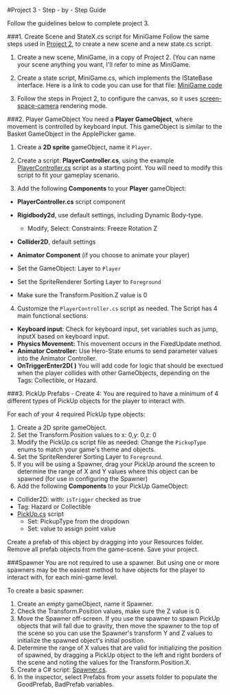 #Project 3 - Step - by - Step Guide

Follow the guidelines below to complete project 3.

###1. Create Scene and StateX.cs script for MiniGame
Follow the same steps used in [Project 2](https://kdoore.gitbooks.io/cs-2335/content/project-2-create-new-scene-and-state.html), to create a new scene and a new state.cs script.

1.  Create a new scene, MiniGame, in a copy of Project 2. (You can name your scene anything you want, I'll refer to mine as MiniGame.  
 
2.  Create a state script, MiniGame.cs, which implements the IStateBase interface.  Here is a link to code you can use for that file: [MiniGame code](/minigame_-_view.md)

3.  Follow the steps in Project 2, to configure the canvas, so it uses [screen-space-camera](/screen-space_canvas.md) rendering mode.

###2. Player GameObject
You need a **Player GameObject**, where movement is controlled by keyboard input.  This gameObject is similar to the Basket GameObject in the ApplePicker game.  

 1.  Create a **2D sprite** gameObject, name it `Player`. 
 2.  Create a script:  **PlayerController.cs**, using the example [PlayerController.cs](/project-3/playercontroller.md) script as a starting point.  You will need to modify this script to fit your gameplay scenario.
 
 3.  Add the following **Components** to your **Player** gameObject:
  - **PlayerController.cs**  script component
  - **Rigidbody2d**, use default settings, including Dynamic Body-type.  
      - Modify, Select: Constraints: Freeze Rotation Z
  - **Collider2D**, default settings
  - **Animator Component** (if you choose to animate your player)
  
  - Set the GameObject: Layer to `Player`
  - Set the SpriteRenderer Sorting Layer to `Foreground`
  - Make sure the Transform.Position.Z value is 0
  
 4.  Customize the `PlayerController.cs` script as needed.  The Script has 4 main functional sections:
  - **Keyboard input**: Check for keyboard input, set variables such as jump, inputX based on keyboard input. 
  - **Physics Movement:** This movement occurs in the FixedUpdate method.  
  - **Animator Controller:** Use Hero-State enums to send parameter values into the Animator Controller.
  - **OnTriggerEnter2D( )**  You will add code for logic that should be exectued when the player collides with other GameObjects, depending on the Tags:  Collectible, or Hazard.
  
###3. PickUp Prefabs - Create 4:
You are required to have a minimum of 4 different types of PickUp objects for the player to interact with.  

For each of your 4 required PickUp type objects:   
1. Create a 2D sprite gameObject.
2. Set the Transform.Position values to x: 0,y: 0,z: 0 
2. Modify the PickUp.cs script file as needed:  Change the `PickupType` enums to match your game's theme and objects.
3.  Set the SpriteRenderer Sorting Layer to `Foreground`.
4.  If you will be using a Spawner, drag your PickUp around the screen to determine the range of X and Y values where this object can be spawned (for use in configuring the Spawner)
5.  Add the following **Components** to your PickUp GameObject:
 - Collider2D:  with: `isTrigger` checked as true
 - Tag:  Hazard or Collectible
 - [PickUp.cs](/pickup_items.md) script
    - Set: PickupType from the dropdown
    - Set: value to assign point value
     
Create a prefab of this object by dragging into your Resources folder.  
Remove all prefab objects from the game-scene. 
Save your project.

###Spawner 
You are not required to use a spawner. But using one or more spawners may be the easiest method to have objects for the player to interact with, for each mini-game level.

To create a basic spawner:
1.  Create an empty gameObject, name it Spawner.
2.  Check the Transform.Position values, make sure the Z value is 0.  
3.  Move the Spawner off-screen. If you use the spawner to spawn PickUp objects that will fall due to gravity, then move the spawner to the top of the scene so you can use the Spawner's transform Y and Z values to initialize the spawned object's initial position.
4.  Determine the range of X values that are valid for initializing the position of spawned, by dragging a PickUp object to the left and right borders of the scene and noting the values for the Transform.Position.X.
5.  Create a C# script: [Spawner.cs](/project-3/simple-spawner.md).
6.  In the inspector, select Prefabs from your assets folder to populate the GoodPrefab, BadPrefab variables.

    
   
  
  